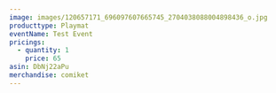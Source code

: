 ```yaml
---
image: images/120657171_696097607665745_2704038088004898436_o.jpg
producttype: Playmat
eventName: Test Event
pricings:
  - quantity: 1
    price: 65
asin: DbNj22aPu
merchandise: comiket
---
```

